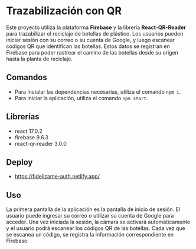 # Trazabilización con QR

Este proyecto utiliza la plataforma **Firebase** y la librería **React-QR-Reader** para trazabilizar el reciclaje de botellas de plástico. Los usuarios pueden iniciar sesión con su correo o su cuenta de Google, y luego escanear códigos QR que identifican las botellas. Estos datos se registran en Firebase para poder rastrear el camino de las botellas desde su origen hasta la planta de reciclaje.


## Comandos

- Para instalar las dependencias necesarias, utiliza el comando `npm i`.
- Para iniciar la aplicación, utiliza el comando `npm start`.

## Librerías
- react 17.0.2
- firebase 9.6.3
- react-qr-reader 3.0.0

## Deploy
- https://fidelizame-auth.netlify.app/

## Uso

La primera pantalla de la aplicación es la pantalla de inicio de sesión. El usuario puede ingresar su correo o utilizar su cuenta de Google para acceder. Una vez iniciada la sesión, la cámara se activará automáticamente y el usuario podrá escanear los códigos QR de las botellas. Cada vez que se escanea un código, se registra la información correspondiente en Firebase.

